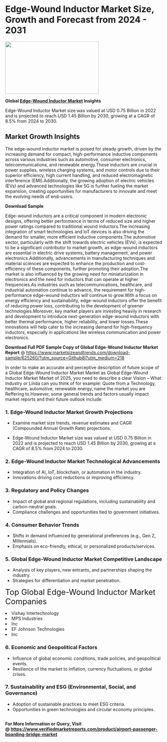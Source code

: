 <H1>Edge-Wound Inductor Market Size, Growth and Forecast from 2024 - 2031</H1><img class="aligncenter size-medium wp-image-584254" src="https://thirdeyenews.in/wp-content/uploads/2024/09/Global-Market-Research-300x168.jpeg" alt="" width="300" height="168" /><p><strong>Global&nbsp;<a href="https://www.marketsizeandtrends.com/download-sample/625260/?utm_source=Github8j?utm_medium=218">Edge-Wound Inductor Market</a> Insights</strong></p><p>Edge-Wound Inductor Market size was valued at USD 0.75 Billion in 2022 and is projected to reach USD 1.45 Billion by 2030, growing at a CAGR of 8.5% from 2024 to 2030.</p><p><h2>Market Growth Insights</h2> <p>The edge-wound inductor market is poised for steady growth, driven by the increasing demand for compact, high-performance inductive components across various industries such as automotive, consumer electronics, telecommunications, and renewable energy.These inductors are crucial in power supplies, wireless charging systems, and motor controls due to their superior efficiency, high current handling, and reduced electromagnetic interference (EMI).Additionally, the growing adoption of electric vehicles (EVs) and advanced technologies like 5G is further fueling the market expansion, creating opportunities for manufacturers to innovate and meet the evolving needs of end-users.</p> <p><strong>Download Sample</strong></p> <p>Edge-wound inductors are a critical component in modern electronic designs, offering better performance in terms of reduced size and higher power ratings compared to traditional wound inductors.The increasing integration of smart technologies and IoT devices is also driving the demand for smaller, more efficient inductive components.The automotive sector, particularly with the shift towards electric vehicles (EVs), is expected to be a significant contributor to market growth, as edge-wound inductors are essential in electric drive systems, battery management, and power electronics.Additionally, advancements in manufacturing techniques and material sciences are expected to enhance the production and cost-efficiency of these components, further promoting their adoption.The market is also influenced by the growing need for miniaturization in electronics and the need for inductors that can operate at higher frequencies.As industries such as telecommunications, healthcare, and industrial automation continue to advance, the requirement for high-performance edge-wound inductors will continue to grow.With a focus on energy efficiency and sustainability, edge-wound inductors offer the benefit of reducing power loss, contributing to the development of greener technologies.Moreover, key market players are investing heavily in research and development to introduce next-generation edge-wound inductors with better thermal performance, higher reliability, and lower losses.These innovations will help cater to the increasing demand for high-frequency inductors, especially in applications like wireless communication and power electronics.<p><span class=""><strong>Download Full PDF Sample Copy of Global Edge-Wound Inductor Market Report</strong> @ <a href="https://www.marketsizeandtrends.com/download-sample/625260/?utm_source=Github8j?utm_medium=218" target="_blank">https://www.marketsizeandtrends.com/download-sample/625260/?utm_source=Github8j?utm_medium=218</a></span></p><p>In order to make an accurate and perceptive description of future scope of a Global&nbsp;Edge-Wound Inductor Market Market as Global&nbsp;Edge-Wound Inductor Market Market of 2025, you need to describe a clear Vision &ndash; What Industry or Linda can you think of for example: Quote from a Technology, healthcare, automotive, renewable energy, name the market you are Reffering to.However, some general trends and factors usually impact market reports and their future outlook include:</p><h3>1.&nbsp;<strong>Edge-Wound Inductor Market Growth Projections</strong></h3><ul><li>Examine market size trends, revenue estimates and CAGR (Compounded Annual Growth Rate) projections.</li><li><p>Edge-Wound Inductor Market size was valued at USD 0.75 Billion in 2022 and is projected to reach USD 1.45 Billion by 2030, growing at a CAGR of 8.5% from 2024 to 2030.</p></li></ul><h3>2.&nbsp;<strong>Edge-Wound Inductor Market Technological Advancements</strong></h3><ul><li>Integration of AI, IoT, blockchain, or automation in the industry.</li><li>Innovations driving cost reductions or improving efficiency.</li></ul><h3>3.&nbsp;<strong>Regulatory and Policy Changes</strong></h3><ul><li>Impact of global and regional regulations, including sustainability and carbon-neutral goals.</li><li>Compliance challenges and opportunities tied to government initiatives.</li></ul><h3>4.&nbsp;<strong>Consumer Behavior Trends</strong></h3><ul><li>Shifts in demand influenced by generational preferences (e.g., Gen Z, Millennials).</li><li>Emphasis on eco-friendly, ethical, or personalized products/services.</li></ul><h3>5.&nbsp;<strong>Global Edge-Wound Inductor Market Competitive Landscape</strong></h3><ul><li>Analysis of key players, new entrants, and partnerships shaping the industry.</li><li>Strategies for differentiation and market penetration.</li></ul><p data-pm-slice="1 1 []"><span style="color: inherit; font-family: inherit; font-size: 25px;">Top Global Edge-Wound Inductor Market Companies</span></p><div class="" data-test-id=""><p><li>Vishay Intertechnology</li><li> MPS Industries</li><li> Inc</li><li> EF Johnson Technologies</li><li> Inc</li></p></div><h3>6.&nbsp;<strong>Economic and Geopolitical Factors</strong></h3><ul><li>Influence of global economic conditions, trade policies, and geopolitical events.</li><li>Resilience of the market to inflation, currency fluctuations, or global crises.</li></ul><h3>7.&nbsp;<strong>Sustainability and ESG (Environmental, Social, and Governance)</strong></h3><ul><li>Adoption of sustainable practices to meet ESG criteria.</li><li>Opportunities in green technologies and circular economy principles.</li></ul><h2><strong style="font-size: 14px;">For More Information or Query, Visit @&nbsp;</strong><a style="background-color: #ffffff; font-size: 14px;" href="https://www.marketsizeandtrends.com/report/edge-wound-inductor-market/" target="_blank">https://www.verifiedmarketreports.com/product/airport-passenger-boarding-bridge-market</a></h2>